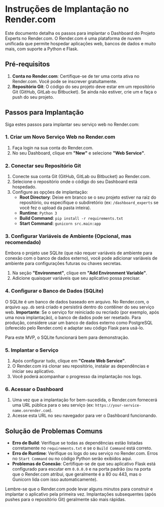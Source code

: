 # Instruções de Implantação no Render.com

Este documento detalha os passos para implantar o Dashboard do Projeto Experts no Render.com. O Render.com é uma plataforma de nuvem unificada que permite hospedar aplicações web, bancos de dados e muito mais, com suporte a Python e Flask.

## Pré-requisitos

1.  **Conta no Render.com**: Certifique-se de ter uma conta ativa no Render.com. Você pode se inscrever gratuitamente.
2.  **Repositório Git**: O código do seu projeto deve estar em um repositório Git (GitHub, GitLab ou Bitbucket). Se ainda não estiver, crie um e faça o push do seu projeto.

## Passos para Implantação

Siga estes passos para implantar seu serviço web no Render.com:

### 1. Criar um Novo Serviço Web no Render.com

1.  Faça login na sua conta do Render.com.
2.  No seu Dashboard, clique em **"New"** e selecione **"Web Service"**.

### 2. Conectar seu Repositório Git

1.  Conecte sua conta Git (GitHub, GitLab ou Bitbucket) ao Render.com.
2.  Selecione o repositório onde o código do seu Dashboard está hospedado.
3.  Configure as opções de implantação:
    -   **Root Directory**: Deixe em branco se o seu projeto estiver na raiz do repositório, ou especifique o subdiretório (ex: `/dashboard_experts` se você fez o upload da pasta inteira).
    -   **Runtime**: `Python 3`
    -   **Build Command**: `pip install -r requirements.txt`
    -   **Start Command**: `gunicorn src.main:app`

### 3. Configurar Variáveis de Ambiente (Opcional, mas recomendado)

Embora o projeto use SQLite (que não requer variáveis de ambiente para conexão com o banco de dados externo), você pode adicionar variáveis de ambiente para configurações futuras ou chaves secretas.

1.  Na seção **"Environment"**, clique em **"Add Environment Variable"**.
2.  Adicione quaisquer variáveis que seu aplicativo possa precisar.

### 4. Configurar o Banco de Dados (SQLite)

O SQLite é um banco de dados baseado em arquivo. No Render.com, o arquivo `app.db` será criado e persistirá dentro do contêiner do seu serviço web. **Importante**: Se o serviço for reiniciado ou recriado (por exemplo, após uma nova implantação), o banco de dados pode ser resetado. Para produção, considere usar um banco de dados externo como PostgreSQL (oferecido pelo Render.com) e adaptar seu código Flask para usá-lo.

Para este MVP, o SQLite funcionará bem para demonstração.

### 5. Implantar o Serviço

1.  Após configurar tudo, clique em **"Create Web Service"**.
2.  O Render.com irá clonar seu repositório, instalar as dependências e iniciar seu aplicativo.
3.  Você poderá acompanhar o progresso da implantação nos logs.

### 6. Acessar o Dashboard

1.  Uma vez que a implantação for bem-sucedida, o Render.com fornecerá uma URL pública para o seu serviço (ex: `https://your-service-name.onrender.com`).
2.  Acesse esta URL no seu navegador para ver o Dashboard funcionando.

## Solução de Problemas Comuns

-   **Erro de Build**: Verifique se todas as dependências estão listadas corretamente no `requirements.txt` e se o `Build Command` está correto.
-   **Erro de Runtime**: Verifique os logs do seu serviço no Render.com. Erros no `Start Command` ou no código Python serão exibidos aqui.
-   **Problemas de Conexão**: Certifique-se de que seu aplicativo Flask está configurado para escutar em `0.0.0.0` e na porta padrão (ou na porta que o Render.com atribui, que geralmente é a 80 ou 443, mas o Gunicorn lida com isso automaticamente).

Lembre-se que o Render.com pode levar alguns minutos para construir e implantar o aplicativo pela primeira vez. Implantações subsequentes (após pushes para o repositório Git) geralmente são mais rápidas.

